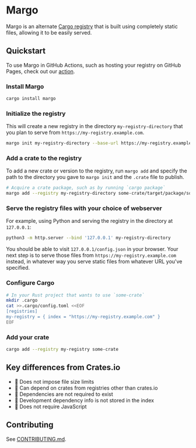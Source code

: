 # Margo

Margo is an alternate [Cargo registry][registry] that is built using
completely static files, allowing it to be easily served.

[registry]: https://doc.rust-lang.org/cargo/reference/registries.html

## Quickstart

To use Margo in GitHub Actions, such as hosting your registry on
GitHub Pages, check out our [action][].

[action]: https://github.com/integer32llc/margo-actions

### Install Margo

```bash
cargo install margo
```

### Initialize the registry

This will create a new registry in the directory 
`my-registry-directory` that you plan to serve from 
`https://my-registry.example.com`.

```bash
margo init my-registry-directory --base-url https://my-registry.example.com
```

### Add a crate to the registry

To add a new crate or version to the registry, run `margo add` and specify
the path to the directory you gave to `margo init` and the `.crate` file
to publish.

```bash
# Acquire a crate package, such as by running `cargo package`
margo add --registry my-registry-directory some-crate/target/package/some-crate-1.2.3.crate
```

### Serve the registry files with your choice of webserver

For example, using Python and serving the registry in the directory
at `127.0.0.1`:

```bash
python3 -m http.server --bind '127.0.0.1' my-registry-directory
```

You should be able to visit `127.0.0.1/config.json` in your browser.
Your next step is to serve those files from 
`https://my-registry.example.com` instead, in whatever way you
serve static files from whatever URL you've specified.

### Configure Cargo

```bash
# In your Rust project that wants to use `some-crate`
mkdir .cargo
cat >>.cargo/config.toml <<EOF
[registries]
my-registry = { index = "https://my-registry.example.com" }
EOF
```

### Add your crate

```bash
cargo add --registry my-registry some-crate
```

## Key differences from Crates.io

- 💅 Does not impose file size limits
- 💅 Can depend on crates from registries other than crates.io
- 💅 Dependencies are not required to exist
- 💅 Development dependency info is not stored in the index
- 💅 Does not require JavaScript

## Contributing

See [CONTRIBUTING.md](./CONTRIBUTING.md).
